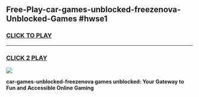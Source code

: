 
## Free-Play-car-games-unblocked-freezenova-Unblocked-Games #hwse1
<h3>
<a href="https://news.freeplayer.one?title=car-games-unblocked-freezenova&ref=8M">CLICK TO PLAY</a></h3>
<hr>

<h3>
<a href="https://news.freeplayer.one?title=car-games-unblocked-freezenova&ref=8M">CLICK 2 PLAY</a>
  
</h3>

<a href="https://news.freeplayer.one?title=car-games-unblocked-freezenova&ref=8M"><img src="https://clearcache.store/games.png"></a>


**car-games-unblocked-freezenova games unblocked: Your Gateway to Fun and Accessible Online Gaming**
